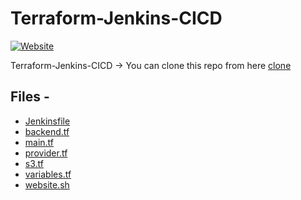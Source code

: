 # Terraform-Jenkins-CICD

[![Website](https://github.com/574n13y/Terraform-Jenkins-CICD/actions/workflows/jekyll-gh-pages.yml/badge.svg)](https://github.com/574n13y/Terraform-Jenkins-CICD/actions/workflows/jekyll-gh-pages.yml)

Terraform-Jenkins-CICD -> You can clone this repo from here [clone](https://github.com/574n13y/Terraform-Jenkins-CICD.git)

## Files - 
- [Jenkinsfile](https://github.com/574n13y/Terraform-Jenkins-CICD/blob/main/Jenkinsfile)
- [backend.tf](https://github.com/574n13y/Terraform-Jenkins-CICD/blob/main/backend.tf)
- [main.tf](https://github.com/574n13y/Terraform-Jenkins-CICD/blob/main/main.tf)
- [provider.tf](https://github.com/574n13y/Terraform-Jenkins-CICD/blob/main/provider.tf)
- [s3.tf](https://github.com/574n13y/Terraform-Jenkins-CICD/blob/main/s3.tf)
- [variables.tf](https://github.com/574n13y/Terraform-Jenkins-CICD/blob/main/variables.tf)
- [website.sh](https://github.com/574n13y/Terraform-Jenkins-CICD/blob/main/website.sh)
